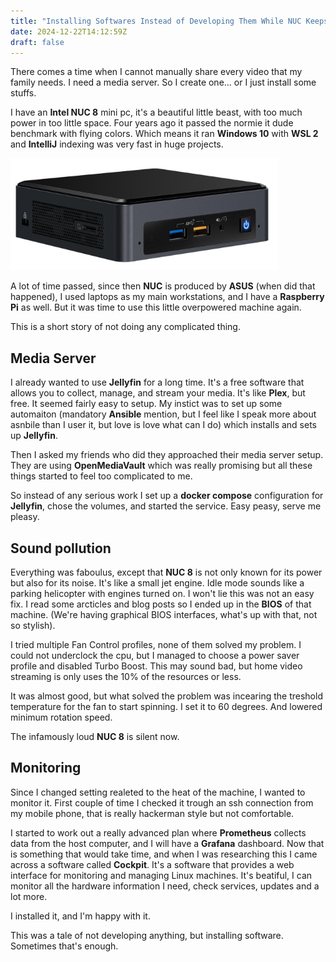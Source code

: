 ```yaml
---
title: "Installing Softwares Instead of Developing Them While NUC Keeps Yelling at Me"
date: 2024-12-22T14:12:59Z
draft: false
---
```


There comes a time when I cannot manually share every video that my family needs. I need a media server. So I create one... or I just install some stuffs.

<!-- more -->

I have an **Intel NUC 8** mini pc, it's a beautiful little beast, with too much power in too little space. Four years ago it passed the normie it dude benchmark with flying colors. Which means it ran **Windows 10** with **WSL 2** and **IntelliJ** indexing was very fast in huge projects.

![Intel NUC 8](nuc-8.png)

A lot of time passed, since then **NUC** is produced by **ASUS** (when did that happened), I used laptops as my main workstations, and I have a **Raspberry Pi** as well. But it was time to use this little overpowered machine again.

This is a short story of not doing any complicated thing.

## Media Server

I already wanted to use **Jellyfin** for a long time. It's a free software that allows you to collect, manage, and stream your media. It's like **Plex**, but free. It seemed fairly easy to setup. My instict was to set up some automaiton (mandatory **Ansible** mention, but I feel like I speak more about asnbile than I user it, but love is love what can I do) which installs and sets up **Jellyfin**.

Then I asked my friends who did they approached their media server setup. They are using **OpenMediaVault** which was really promising but all these things started to feel too complicated to me.

So instead of any serious work I set up a **docker compose** configuration for **Jellyfin**, chose the volumes, and started the service. Easy peasy, serve me pleasy.

## Sound pollution

Everything was faboulus, except that **NUC 8** is not only known for its power but also for its noise. It's like a small jet engine. Idle mode sounds like a parking helicopter with engines turned on. I won't lie this was not an easy fix. I read some arcticles and blog posts so I ended up in the **BIOS** of that machine. (We're having graphical BIOS interfaces, what's up with that, not so stylish).

I tried multiple Fan Control profiles, none of them solved my problem. I could not underclock the cpu, but I managed to choose a power saver profile and disabled Turbo Boost. This may sound bad, but home video streaming is only uses the 10% of the resources or less.

It was almost good, but what solved the problem was incearing the treshold temperature for the fan to start spinning. I set it to 60 degrees. And lowered minimum rotation speed.

The infamously loud **NUC 8** is silent now.

## Monitoring

Since I changed setting realeted to the heat of the machine, I wanted to monitor it. First couple of time I checked it trough an ssh connection from my mobile phone, that is really hackerman style but not comfortable.

I started to work out a really advanced plan where **Prometheus** collects data from the host computer, and I will have a **Grafana** dashboard. Now that is something that would take time, and when I was researching this I came across a software called **Cockpit**. It's a software that provides a web interface for monitoring and managing Linux machines. It's beatiful, I can monitor all the hardware information I need, check services, updates and a lot more.

I installed it, and I'm happy with it.

This was a tale of not developing anything, but installing software. Sometimes that's enough.

